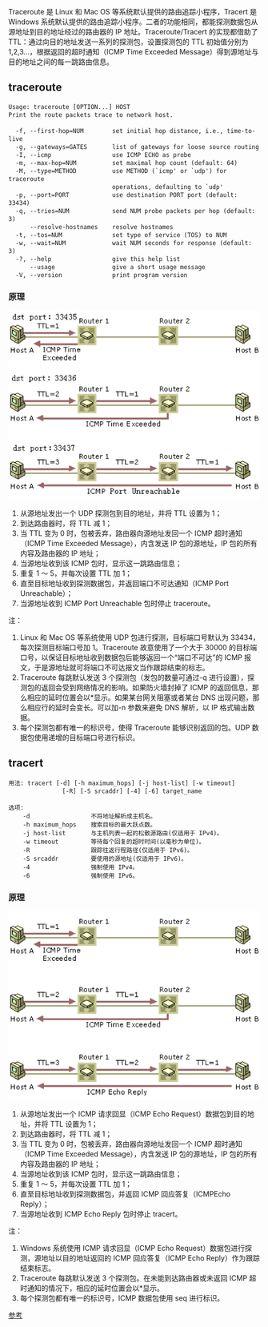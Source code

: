 Traceroute 是 Linux 和 Mac OS 等系统默认提供的路由追踪小程序，Tracert 是 Windows 系统默认提供的路由追踪小程序。二者的功能相同，都能探测数据包从源地址到目的地址经过的路由器的 IP 地址。Traceroute/Tracert 的实现都借助了 TTL：通过向目的地址发送一系列的探测包，设置探测包的 TTL 初始值分别为 1,2,3…，根据返回的超时通知（ICMP Time Exceeded Message）得到源地址与目的地址之间的每一跳路由信息。

## traceroute

```log
Usage: traceroute [OPTION...] HOST
Print the route packets trace to network host.

  -f, --first-hop=NUM        set initial hop distance, i.e., time-to-live
  -g, --gateways=GATES       list of gateways for loose source routing
  -I, --icmp                 use ICMP ECHO as probe
  -m, --max-hop=NUM          set maximal hop count (default: 64)
  -M, --type=METHOD          use METHOD (`icmp' or `udp') for traceroute
                             operations, defaulting to `udp'
  -p, --port=PORT            use destination PORT port (default: 33434)
  -q, --tries=NUM            send NUM probe packets per hop (default: 3)
      --resolve-hostnames    resolve hostnames
  -t, --tos=NUM              set type of service (TOS) to NUM
  -w, --wait=NUM             wait NUM seconds for response (default: 3)
  -?, --help                 give this help list
      --usage                give a short usage message
  -V, --version              print program version
```

### 原理

![traceroute](/docs/devOps/traceroute.png)

1. 从源地址发出一个 UDP 探测包到目的地址，并将 TTL 设置为 1；
2. 到达路由器时，将 TTL 减 1；
3. 当 TTL 变为 0 时，包被丢弃，路由器向源地址发回一个 ICMP 超时通知（ICMP Time Exceeded Message），内含发送 IP 包的源地址，IP 包的所有内容及路由器的 IP 地址；
4. 当源地址收到该 ICMP 包时，显示这一跳路由信息；
5. 重复 1 ～ 5，并每次设置 TTL 加 1；
6. 直至目标地址收到探测数据包，并返回端口不可达通知（ICMP Port Unreachable）；
7. 当源地址收到 ICMP Port Unreachable 包时停止 traceroute。

注：

1. Linux 和 Mac OS 等系统使用 UDP 包进行探测，目标端口号默认为 33434，每次探测目标端口号加 1。Traceroute 故意使用了一个大于 30000 的目标端口号，以保证目标地址收到数据包后能够返回一个“端口不可达”的 ICMP 报文，于是源地址就可将端口不可达报文当作跟踪结束的标志。
2. Traceroute 每跳默认发送 3 个探测包（发包的数量可通过-q 进行设置），探测包的返回会受到网络情况的影响。如果防火墙封掉了 ICMP 的返回信息，那么相应的延时位置会以\*显示。如果某台网关阻塞或者某台 DNS 出现问题，那么相应行的延时会变长。可以加-n 参数来避免 DNS 解析，以 IP 格式输出数据。
3. 每个探测包都有唯一的标识号，使得 Traceroute 能够识别返回的包。UDP 数据包使用递增的目标端口号进行标识。

## tracert

```log
用法: tracert [-d] [-h maximum_hops] [-j host-list] [-w timeout]
               [-R] [-S srcaddr] [-4] [-6] target_name

选项:
    -d                 不将地址解析成主机名。
    -h maximum_hops    搜索目标的最大跃点数。
    -j host-list       与主机列表一起的松散源路由(仅适用于 IPv4)。
    -w timeout         等待每个回复的超时时间(以毫秒为单位)。
    -R                 跟踪往返行程路径(仅适用于 IPv6)。
    -S srcaddr         要使用的源地址(仅适用于 IPv6)。
    -4                 强制使用 IPv4。
    -6                 强制使用 IPv6。
```

### 原理

![tracert](/docs/devOps/tracert.png)

1. 从源地址发出一个 ICMP 请求回显（ICMP Echo Request）数据包到目的地址，并将 TTL 设置为 1；
2. 到达路由器时，将 TTL 减 1；
3. 当 TTL 变为 0 时，包被丢弃，路由器向源地址发回一个 ICMP 超时通知（ICMP Time Exceeded Message），内含发送 IP 包的源地址，IP 包的所有内容及路由器的 IP 地址；
4. 当源地址收到该 ICMP 包时，显示这一跳路由信息；
5. 重复 1 ～ 5，并每次设置 TTL 加 1；
6. 直至目标地址收到探测数据包，并返回 ICMP 回应答复（ICMPEcho Reply）；
7. 当源地址收到 ICMP Echo Reply 包时停止 tracert。

注：

1. Windows 系统使用 ICMP 请求回显（ICMP Echo Request）数据包进行探测，源地址以目的地址返回的 ICMP 回应答复（ICMP Echo Reply）作为跟踪结束标志。
2. Traceroute 每跳默认发送 3 个探测包。在未能到达路由器或未返回 ICMP 超时通知的情况下，相应的延时位置会以\*显示。
3. 每个探测包都有唯一的标识号，ICMP 数据包使用 seq 进行标识。

[参考](https://www.cnblogs.com/machangwei-8/p/10353279.html)
